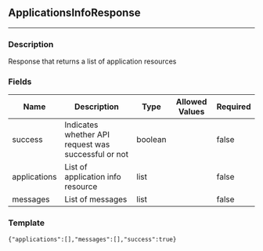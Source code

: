 ## ApplicationsInfoResponse
---
### Description
Response that returns a list of application resources
### Fields
| Name | Description | Type | Allowed Values | Required |
| ---- | ----------- | ---- | -------------- | -------- |
| success | Indicates whether API request was successful or not | boolean |  | false |
| applications | List of application info resource | list |  | false |
| messages | List of messages | list |  | false |
### Template
```
{"applications":[],"messages":[],"success":true}
```
